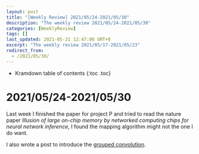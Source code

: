 ```yaml
---
layout: post
title: "[Weekly Review] 2021/05/24-2021/05/30"
description: "The weekly review 2021/05/24-2021/05/30"
categories: [WeeklyReview]
tags: []
last_updated: 2021-05-31 12:47:00 GMT+8
excerpt: "The weekly review 2021/05/17-2021/05/23"
redirect_from:
  - /2021/05/30/
---
```


* Kramdown table of contents
{:toc .toc}
# 2021/05/24-2021/05/30

Last week I finished the paper for project P and tried to read the nature paper *Illusion of large on-chip memory by networked computing chips for neural network inference*, I found the mapping algorithm might not the one I do want.

I also wrote a post to introduce the [grouped convolution](https://singularitykchen.github.io/blog/2021/05/27/Glean-Grouped-Convolution/).

